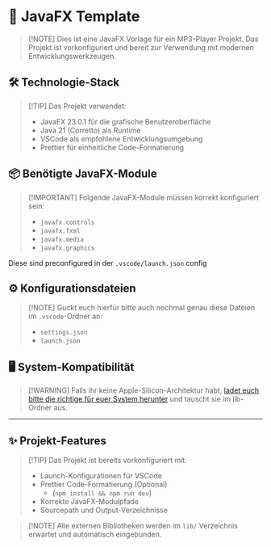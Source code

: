 # 🎵 JavaFX Template

> [!NOTE] Dies ist eine JavaFX Vorlage für ein MP3-Player Projekt. Das Projekt ist vorkonfiguriert und bereit zur Verwendung mit modernen Entwicklungswerkzeugen.

## 🛠️ Technologie-Stack

> [!TIP] Das Projekt verwendet:
>
> - JavaFX 23.0.1 für die grafische Benutzeroberfläche
> - Java 21 (Corretto) als Runtime
> - VSCode als empfohlene Entwicklungsumgebung
> - Prettier für einheitliche Code-Formatierung

## 📦 Benötigte JavaFX-Module

> \[!IMPORTANT\] Folgende JavaFX-Module müssen korrekt konfiguriert sein:
>
> - `javafx.controls`
> - `javafx.fxml`
> - `javafx.media`
> - `javafx.graphics`

Diese sind preconfigured in der `.vscode/launch.json` config

## ⚙️ Konfigurationsdateien

> [!NOTE] Guckt euch hierfür bitte auch nochmal genau diese Dateien im `.vscode`-Ordner an:
>
> - `settings.json`
> - `launch.json`

## 🖥️ System-Kompatibilität

> [!WARNING] Falls ihr keine Apple-Silicon-Architektur habt, [ladet euch bitte die richtige für euer System herunter](https://gluonhq.com/products/javafx/) und tauscht sie im lib-Ordner aus.

---

## ✨ Projekt-Features

> [!TIP] Das Projekt ist bereits vorkonfiguriert mit:
>
> - Launch-Konfigurationen für VSCode
> - Prettier Code-Formatierung (Optional)
>   - (`npm install && npm run dev`)
> - Korrekte JavaFX-Modulpfade
> - Sourcepath und Output-Verzeichnisse

> [!NOTE] Alle externen Bibliotheken werden im `lib/` Verzeichnis erwartet und automatisch eingebunden.
